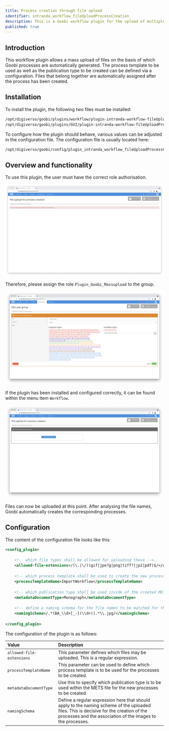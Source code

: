 ```yaml
---
title: Process creation through file upload
identifier: intranda_workflow_fileUploadProcessCreation
description: This is a Goobi workflow plugin for the upload of multiple files to allow an automatic process creation based on the the uploaded files. Files with similar names are used to create basic Goobi process
published: true
---
```

## Introduction
This workflow plugin allows a mass upload of files on the basis of which Goobi processes are automatically generated. The process template to be used as well as the publication type to be created can be defined via a configuration. Files that belong together are automatically assigned after the process has been created.


## Installation
To install the plugin, the following two files must be installed:

```bash
/opt/digiverso/goobi/plugins/workflow/plugin-intranda-workflow-fileUploadProcessCreation-base.jar
/opt/digiverso/goobi/plugins/GUI/plugin-intranda-workflow-fileUploadProcessCreation-gui.jar
```

To configure how the plugin should behave, various values can be adjusted in the configuration file. The configuration file is usually located here:

```bash
/opt/digiverso/goobi/config/plugin_intranda_workflow_fileUploadProcessCreation.xml
```


## Overview and functionality
To use this plugin, the user must have the correct role authorisation.

![The plugin cannot be used without correct authorisation](screen1_en.png)

Therefore, please assign the role `Plugin_Goobi_Massupload` to the group.

![Correctly assigned role for users](screen2_en.png)

If the plugin has been installed and configured correctly, it can be found within the menu item `Workflow`.

![Opened plugin for the upload](screen3_en.png)

Files can now be uploaded at this point. After analysing the file names, Goobi automatically creates the corresponding processes.


## Configuration
The content of the configuration file looks like this:

```xml
<config_plugin>

    <!-- which file types shall be allowed for uploading these -->
    <allowed-file-extensions>/(\.|\/)(gif|jpe?g|png|tiff?|jp2|pdf)$/</allowed-file-extensions>

    <!-- which process template shall be used to create the new processes -->
    <processTemplateName>ImportWorkflow</processTemplateName>

    <!-- which publication type shall be used inside of the created METS files -->
    <metadataDocumentType>Monograph</metadataDocumentType>

    <!-- define a naming schema for the file names to be matched for the process creation -->
    <namingSchema>/.*(BA_\\d+[_-](\\d+)).*\\.jpg/</namingSchema>

</config_plugin>
```

The configuration of the plugin is as follows:

| Value | Description |
| :--- | :--- |
| `allowed-file-extensions` | This parameter defines which files may be uploaded. This is a regular expression. |
| `processTemplateName` | This parameter can be used to define which process template is to be used for the processes to be created. |
| `metadataDocumentType` | Use this to specify which publication type is to be used within the METS file for the new processes to be created. |
| `namingSchema` | Define a regular expression here that should apply to the naming scheme of the uploaded files. This is decisive for the creation of the processes and the association of the images to the processes. |